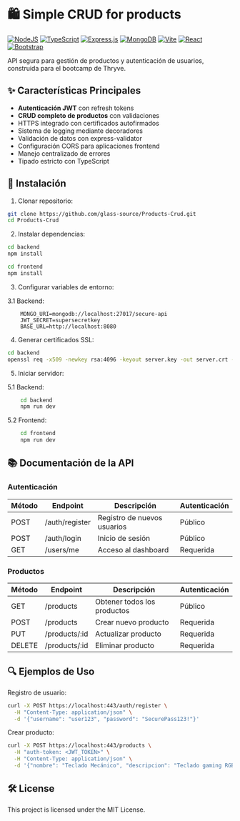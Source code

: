 # 🛍️ Simple CRUD for products

[![NodeJS](https://img.shields.io/badge/Node.js-6DA55F?logo=node.js&logoColor=white)](#)
[![TypeScript](https://img.shields.io/badge/TypeScript-3178C6?logo=typescript&logoColor=fff)](#)
[![Express.js](https://img.shields.io/badge/Express.js-%23404d59.svg?logo=express&logoColor=%2361DAFB)](#)
[![MongoDB](https://img.shields.io/badge/MongoDB-%234ea94b.svg?logo=mongodb&logoColor=white)](#)
[![Vite](https://img.shields.io/badge/Vite-646CFF?logo=vite&logoColor=fff)](#)
[![React](https://img.shields.io/badge/React-%2320232a.svg?logo=react&logoColor=%2361DAFB)](#)
[![Bootstrap](https://img.shields.io/badge/Bootstrap-7952B3?logo=bootstrap&logoColor=fff)](#)

API segura para gestión de productos y autenticación de usuarios, construida para el bootcamp de Thryve.

## ✨ Características Principales

- **Autenticación JWT** con refresh tokens
- **CRUD completo de productos** con validaciones
- HTTPS integrado con certificados autofirmados
- Sistema de logging mediante decoradores
- Validación de datos con express-validator
- Configuración CORS para aplicaciones frontend
- Manejo centralizado de errores
- Tipado estricto con TypeScript

## 🚀 Instalación

1. Clonar repositorio:
```bash
git clone https://github.com/glass-source/Products-Crud.git
cd Products-Crud
```

2. Instalar dependencias:
```bash
cd backend
npm install
```

```bash
cd frontend
npm install
```

3. Configurar variables de entorno:

  3.1 Backend:
```env
    MONGO_URI=mongodb://localhost:27017/secure-api
    JWT_SECRET=supersecretkey
    BASE_URL=http://localhost:8080 
```

4. Generar certificados SSL:
```bash
cd backend
openssl req -x509 -newkey rsa:4096 -keyout server.key -out server.crt -days 365 -nodes
```

5. Iniciar servidor:

  5.1 Backend:
```bash
    cd backend
    npm run dev
```

  5.2 Frontend:
```bash
    cd frontend
    npm run dev
```

## 📚 Documentación de la API

### Autenticación
| Método | Endpoint         | Descripción                | Autenticación     |
|--------|------------------|----------------------------|-------------------|
| POST   | /auth/register   | Registro de nuevos usuarios| Público           |
| POST   | /auth/login      | Inicio de sesión           | Público           |
| GET    | /users/me        | Acceso al dashboard        | Requerida         |

### Productos
| Método | Endpoint     | Descripción                | Autenticación     |
|--------|--------------|----------------------------|-------------------|
| GET    | /products    | Obtener todos los productos| Público           |
| POST   | /products    | Crear nuevo producto       | Requerida         |
| PUT    | /products/:id| Actualizar producto        | Requerida         |
| DELETE | /products/:id| Eliminar producto          | Requerida         |

## 🔍 Ejemplos de Uso

Registro de usuario:
```bash
curl -X POST https://localhost:443/auth/register \
  -H "Content-Type: application/json" \
  -d '{"username": "user123", "password": "SecurePass123!"}'
```

Crear producto:
```bash
curl -X POST https://localhost:443/products \
  -H "auth-token: <JWT_TOKEN>" \
  -H "Content-Type: application/json" \
  -d '{"nombre": "Teclado Mecánico", "descripcion": "Teclado gaming RGB", "precio": 89.99}'
```

## 🛠️ License
This project is licensed under the MIT License.